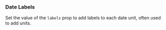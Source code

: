 ### Date Labels

Set the value of the `labels` prop to add labels to each date unit, often used to add units.
